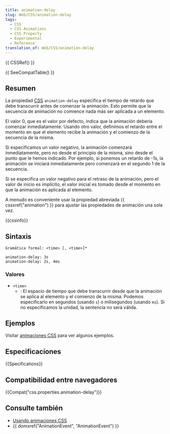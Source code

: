 ```yaml
---
title: animation-delay
slug: Web/CSS/animation-delay
tags:
  - CSS
  - CSS Animations
  - CSS Property
  - Experimental
  - Reference
translation_of: Web/CSS/animation-delay
---
```


{{ CSSRef() }}

{{ SeeCompatTable() }}

## Resumen

La propiedad [CSS](/en/CSS) `animation-delay` especifica el tiempo de retardo que debe transcurrir antes de comenzar la animación. Esto permite que la secuencia de animación no comience nada más ser aplicada a un elemento.

El valor 0, que es el valor por defecto, indica que la animación debería comenzar inmediatamente. Usando otro valor, definimos el retardo entre el momento en que el elemento recibe la animación y el comienzo de la secuencia de la misma.

Si especificamos un valor negativo, la animación comenzará inmediatamente, pero no desde el principio de la misma, sino desde el punto que le hemos indicado. Por ejemplo, si ponemos un retardo de -1s, la animación se iniciará inmediatamente pero comenzará en el segundo 1 de la secuencia.

Si se especifica un valor negativo para el retraso de la animación, pero el valor de inicio es implícito, el valor inicial es tomado desde el momento en que la animación es aplicada al elemento.

A menudo es conveniente usar la propiedad abreviada {{ cssxref("animation") }} para ajustar las propiedades de animación una sola vez.

{{cssinfo}}

## Sintaxis

```
Gramática formal: <time> [, <time>]*

animation-delay: 3s
animation-delay: 2s, 4ms
```

### Valores

- `<time>`
  - : El espacio de tiempo que debe transcurrir desde que la animación se aplica al elemento y el comienzo de la misma. Podemos especificarlo en segundos (usando `s`) o milisegundos (usando `ms`). Si no especificamos la unidad, la sentencia no será válida.

## Ejemplos

Visitar [animaciones CSS](/es/CSS/Usando_animaciones_CSS) para ver algunos ejemplos.

## Especificaciones

{{Specifications}}

## Compatibilidad entre navegadores

{{Compat("css.properties.animation-delay")}}

## Consulte también

- [Usando animaciones CSS](/es/docs/CSS/Using_CSS_animations)
- {{ domxref("AnimationEvent", "AnimationEvent") }}
